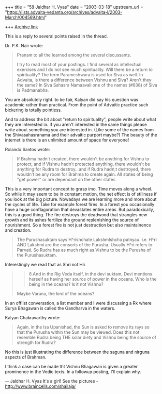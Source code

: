 +++
title = "58 Jaldhar H. Vyas"
date = "2003-03-18"
upstream_url = "https://lists.advaita-vedanta.org/archives/advaita-l/2003-March/004569.html"

+++
[Archive link](https://lists.advaita-vedanta.org/archives/advaita-l/2003-March/004569.html)

This is a reply to several points raised in the thread.

Dr. P.K. Nair wrote:

> Pranam to all the learned among the several discussants.
>
> I try to read most of your postings. I find several as intellectual
> exercises and I do not see much spirituality. Will there be a return to
> spirituality?
> The term Parameshwara is used for Siva as well. In Advaita, is there a
> difference between Vishnu and Siva? Aren't they the same? In Siva Sahasra
> Namaavali one of the names (#638) of Siva is Padmanabha.
>

You are absolutely right.  to be fair, Kalyan did say his question was
academic rather than practical.  From the point of Advaitic practice such
bickering is totally pointless.

And to address the bit about "return to spirituality", people write about
what they are interested in.  If you aren't interested in the same things
please write about something you are interested in.  (Like some of the
names from the Shivasahasranama and their advaitic purport maybe?)  The
beauty of the internet is there is an unlimited amount of space for
everyone!

Rolando Santos wrote:

> If Brahma hadn't created, there wouldn't be anything for Vishnu to
> protect, and if Vishnu hadn't protected anything, there wouldn't be
> anything for Rudra to destroy...and if Rudra hadn;t destroyed, there
> wouldn't be any room for Brahma to create again. All states of being
> "get power" or are dependant on the other states.

This is a very important concept to grasp imo.  Time moves along a wheel.
So while it may seem to be in constant motion, the net effect is of
stillness if you look at the big picture.  Nowadays we are learning more
and more about the cycles of life.  Take for example forest fires.  In a
forest you occasionally have a huge conflagoration that devastates entire
areas.  But paradoxically, this is a good thing.  The fire destroys the
deadwood that strangles new growth and its ashes fertilize the ground
replenishing the source of nourishment.  So a forest fire is not just
destruction but also maintainence and creation.

>
> The Purushasuktam says H^rishchate LakshmIshcha patnyau. i.e. H^ri AND
> Lakshmi are the consorts of the Purusha. Usually H^ri refers to Parvati. So
> Rudra has as much right as Vishnu to be the Purusha of the Purushasuktam.
>

Interestingly we read that as Shri not Hri.

> >8.And in the Rig Veda itself, in the devi suktam, Devi mentions herself
as
> >having her source of power in the oceans. Who is the being in the
oceans?
> > Is
> >it not Vishnu?
>
> Maybe Varuna, the lord of the oceans?
>

In an offlist conversation, a list member and I were discussing a Rk where
Surya Bhagawan is called the Gandharva in the waters.

Kalyan Chakravarthy wrote:

> Again, in the Isa Upanishad, the Sun is asked to remove its rays so that the
> Purusha within the Sun may be viewed. Does this not resemble Rudra being THE
> solar diety and Vishnu being the source of strength for Rudra?

No this is just illustrating the difference between the saguna and nirguna
aspects of Brahman.

I think a case can be made tht Vishnu Bhagawan is given a greater
prominence in the Vedic texts.  In a followup posting, I'll explain why.


--
Jaldhar H. Vyas <jaldhar at braincells.com>
It's a girl! See the pictures - http://www.braincells.com/shailaja/

